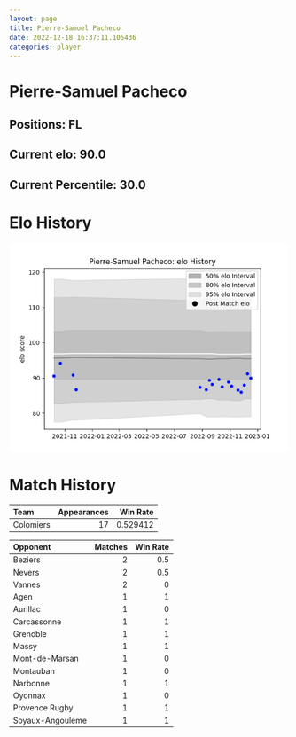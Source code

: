```yaml
---  
layout: page  
title: Pierre-Samuel Pacheco  
date: 2022-12-18 16:37:11.105436  
categories: player  
---
```

# Pierre-Samuel Pacheco

## Positions: FL

## Current elo: 90.0

## Current Percentile: 30.0

# Elo History


![elo history](history_Pierre-SamuelPacheco.png)
# Match History


| Team      |   Appearances |   Win Rate |
|:----------|--------------:|-----------:|
| Colomiers |            17 |   0.529412 |

| Opponent         |   Matches |   Win Rate |
|:-----------------|----------:|-----------:|
| Beziers          |         2 |        0.5 |
| Nevers           |         2 |        0.5 |
| Vannes           |         2 |        0   |
| Agen             |         1 |        1   |
| Aurillac         |         1 |        0   |
| Carcassonne      |         1 |        1   |
| Grenoble         |         1 |        1   |
| Massy            |         1 |        1   |
| Mont-de-Marsan   |         1 |        0   |
| Montauban        |         1 |        0   |
| Narbonne         |         1 |        1   |
| Oyonnax          |         1 |        0   |
| Provence Rugby   |         1 |        1   |
| Soyaux-Angouleme |         1 |        1   |
